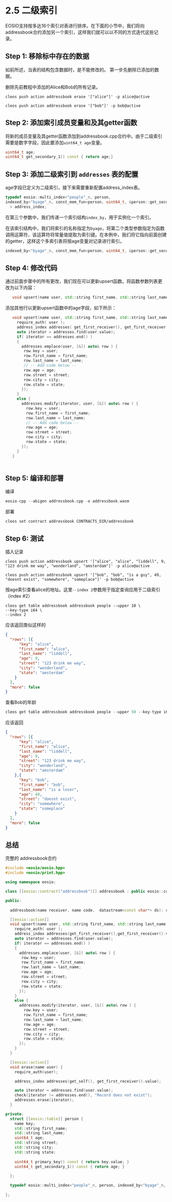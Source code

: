 # 2.5 二级索引

EOSIO支持按多达16个索引对表进行排序。在下面的小节中，我们将向addressbook合约添加另一个索引，这样我们就可以以不同的方式迭代这些记录。

## Step 1: 移除标中存在的数据
如前所述，当表的结构包含数据时，是不能修改的。 第一步先删除已添加的数据。

删除先前教程中添加的Alice和Bob的所有记录。

```
cleos push action addressbook erase '["alice"]' -p alice@active
```

```
cleos push action addressbook erase '["bob"]' -p bob@active
```

## Step 2: 添加索引成员变量和及其getter函数

将新的成员变量及其getter函数添加到addressbook.cpp合约中。由于二级索引需要是数字字段，因此要添加`uint64_t age`变量。

```C++
uint64_t age;
uint64_t get_secondary_1() const { return age;}
```

## Step 3: 添加二级索引到 `addresses` 表的配置

age字段已定义为二级索引，接下来需要重新配置address_index表。

```C++
typedef eosio::multi_index<"people"_n, person, 
indexed_by<"byage"_n, const_mem_fun<person, uint64_t, &person::get_secondary_1>>
  > address_index;

```

在第三个参数中，我们传递一个索引结构`index_by`，用于实例化一个索引。

在该索引结构中，我们将索引的名称指定为`byage`，将第二个类型参数指定为函数调用运算符，该运算符将常量值提取为索引键。在本例中，我们将它指向前面创建的getter，这样这个多索引表将按age变量对记录进行索引。

```C++
indexed_by<"byage"_n, const_mem_fun<person, uint64_t, &person::get_secondary_1>>
```
 
 ## Step 4: 修改代码

 通过前面步骤中的所有更改，我们现在可以更新upsert函数。将函数参数列表更改为以下内容：
 
```C++
   void upsert(name user, std::string first_name, std::string last_name, uint64_t age, std::string street, std::string city, std::string state)

```

添加其他行以更新upsert函数中的age字段，如下所示：
 
```C++
   void upsert(name user, std::string first_name, std::string last_name, uint64_t age, std::string street, std::string city, std::string state) {
     require_auth( user );
     address_index addresses( get_first_receiver(), get_first_receiver().value);
     auto iterator = addresses.find(user.value);
     if( iterator == addresses.end() )
     {
       addresses.emplace(user, [&]( auto& row ) {
        row.key = user;
        row.first_name = first_name;
        row.last_name = last_name;
        // -- Add code below --
        row.age = age; 
        row.street = street;
        row.city = city;
        row.state = state;
       });
     }
     else {
       addresses.modify(iterator, user, [&]( auto& row ) {
         row.key = user;
         row.first_name = first_name;
         row.last_name = last_name;
         // -- Add code below --
         row.age = age;
         row.street = street;
         row.city = city;
         row.state = state;
       });
     }
   }
   
 ```

##  Step 5: 编译和部署
编译

```C++
eosio-cpp --abigen addressbook.cpp -o addressbook.wasm
```

部署

```
cleos set contract addressbook CONTRACTS_DIR/addressbook
```

## Step 6: 测试

插入记录

```
cleos push action addressbook upsert '["alice", "alice", "liddell", 9, "123 drink me way", "wonderland", "amsterdam"]' -p alice@active
```

```
cleos push action addressbook upsert '["bob", "bob", "is a guy", 49, "doesnt exist", "somewhere", "someplace"]' -p bob@active
```

按age索引查看alice的地址。这里`--index 2`参数用于指定查询应用于二级索引（index #2）

```
cleos get table addressbook addressbook people --upper 10 \
--key-type i64 \
--index 2
```

应该返回类似这样的

```JSON
{
  "rows": [{
      "key": "alice",
      "first_name": "alice",
      "last_name": "liddell",
      "age": 9,
      "street": "123 drink me way",
      "city": "wonderland",
      "state": "amsterdam"
    }
  ],
  "more": false
}
```

查看Bob的年龄

```C++
cleos get table addressbook addressbook people --upper 50 --key-type i64 --index 2
```


应该返回

```JSON
{
  "rows": [{
      "key": "alice",
      "first_name": "alice",
      "last_name": "liddell",
      "age": 9,
      "street": "123 drink me way",
      "city": "wonderland",
      "state": "amsterdam"
    },{
      "key": "bob",
      "first_name": "bob",
      "last_name": "is a loser",
      "age": 49,
      "street": "doesnt exist",
      "city": "somewhere",
      "state": "someplace"
    }
  ],
  "more": false
}
```

## 总结

完整的 addressbook合约

```C++
#include <eosio/eosio.hpp>
#include <eosio/print.hpp>

using namespace eosio;

class [[eosio::contract("addressbook")]] addressbook : public eosio::contract {

public:
  
  addressbook(name receiver, name code,  datastream<const char*> ds): contract(receiver, code, ds) {}

  [[eosio::action]]
  void upsert(name user, std::string first_name, std::string last_name, uint64_t age, std::string street, std::string city, std::string state) {
    require_auth( user );
    address_index addresses(get_first_receiver(),get_first_receiver().value);
    auto iterator = addresses.find(user.value);
    if( iterator == addresses.end() )
    {
      addresses.emplace(user, [&]( auto& row ) {
       row.key = user;
       row.first_name = first_name;
       row.last_name = last_name;
       row.age = age;
       row.street = street;
       row.city = city;
       row.state = state;
      });
    }
    else {
      addresses.modify(iterator, user, [&]( auto& row ) {
        row.key = user;
        row.first_name = first_name;
        row.last_name = last_name;
        row.age = age;
        row.street = street;
        row.city = city;
        row.state = state;
      });
    }
  }

  [[eosio::action]]
  void erase(name user) {
    require_auth(user);

    address_index addresses(get_self(), get_first_receiver().value);

    auto iterator = addresses.find(user.value);
    check(iterator != addresses.end(), "Record does not exist");
    addresses.erase(iterator);
  }

private:
  struct [[eosio::table]] person {
    name key;
    std::string first_name;
    std::string last_name;
    uint64_t age;
    std::string street;
    std::string city;
    std::string state;
  
    uint64_t primary_key() const { return key.value; }
    uint64_t get_secondary_1() const { return age; }
  
  };

  typedef eosio::multi_index<"people"_n, person, indexed_by<"byage"_n, const_mem_fun<person, uint64_t, &person::get_secondary_1>>> address_index;
  
};

```